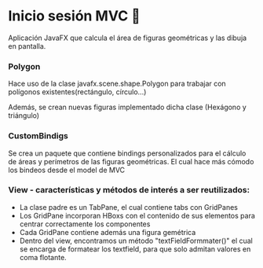 # Inicio sesión MVC 🚀

Aplicación JavaFX que calcula el área de figuras geométricas y las dibuja en pantalla.

 
### Polygon
 
 Hace uso de la clase  javafx.scene.shape.Polygon para trabajar con polígonos existentes(rectángulo, círculo...) 
 
 Además, se crean nuevas figuras implementado dicha clase (Hexágono y triángulo)

 
### CustomBindigs

Se crea un paquete que contiene bindings personalizados para el cálculo de áreas y perímetros de las figuras geométricas.
El cual hace más cómodo los bindeos desde el model de MVC



### View - características y métodos de interés a ser reutilizados: 

- La clase padre es un TabPane, el cual contiene tabs con GridPanes
- Los GridPane incorporan HBoxs con el contenido de sus elementos para centrar correctamente los componentes
- Cada GridPane contiene además una figura gemétrica
- Dentro del view, encontramos un método "textFieldFormmater()" el cual se encarga de formatear los textfield, para que solo admitan valores en coma flotante.
